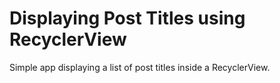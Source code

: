 # Displaying Post Titles using RecyclerView

Simple app displaying a list of post titles inside a RecyclerView.